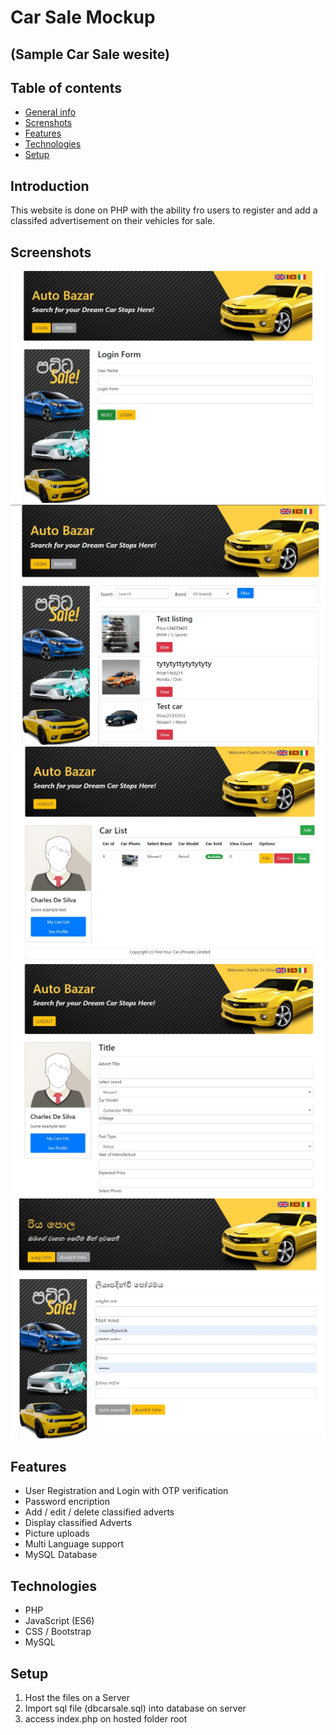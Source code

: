 # Car Sale Mockup

## (Sample Car Sale wesite)

## Table of contents

- [General info](#introduction)
- [Screnshots](#screenshots)
- [Features](#features)
- [Technologies](#technologies)
- [Setup](#setup)

## Introduction

This website is done on PHP with the ability fro users to register and add a classifed advertisement on their vehicles for sale.

## Screenshots

![Alt text](screenshots/login-form.jpg "Login Screen")
![Alt text](screenshots/car-listing.jpg "List of classifieds")
![Alt text](screenshots/car-listing-profile.jpg "Cheques Categorised")
![Alt text](screenshots/new-listing.jpg "Reports")
![Alt text](screenshots/multilanguage.jpg "Supporting Multi Language")

## Features

- User Registration and Login with OTP verification
- Password encription
- Add / edit / delete classified adverts
- Display classified Adverts
- Picture uploads
- Multi Language support
- MySQL Database

## Technologies

- PHP
- JavaScript (ES6)
- CSS / Bootstrap
- MySQL

## Setup

1. Host the files on a Server
2. Import sql file (dbcarsale.sql) into database on server
3. access index.php on hosted folder root
